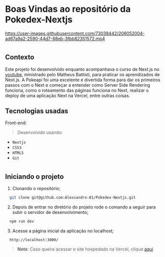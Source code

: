# Boas Vindas ao repositório da Pokedex-Nextjs



https://user-images.githubusercontent.com/73038442/206052004-ad67a9a2-2590-44d7-88eb-3fbb82351572.mp4


#

## Contexto
Este projeto foi desenvolvido enquanto acompanhava o curso de Next.js no [youtube](https://www.youtube.com/playlist?list=PLnDvRpP8BnezfJcfiClWskFOLODeqI_Ft), ministrado pelo Matheus Battisti, para praticar os aprendizados de Next.js. A Pokeapi foi uma excelente e divertida forma para dar os primeiros passos com o Next e começar a entender como Server Side Rendering funciona, como o roteamento das páginas funciona no Next, realizar o deploy de uma aplicação Next na Vercel, entre outras coisas.

## Tecnologias usadas

Front-end:

> Desenvolvido usando: 
* `Nextjs`
* `CSS3`
* `HTML5`
* `Git`

#

## Iniciando o projeto

  1. Clonando o repositório;

```bash
  git clone git@github.com:Alexsandro-01/Pokedex-Nextjs.git
```

2. Depois de entrar no diretório do projeto rode o comando a seguir para subir o servidor de desenvolvimento;

```bash
  npm run dev
```

3. Acesse a página inicial da aplicação no localhost;

```
  http://localhost:3000/
```

> **Note**: Caso queira acessar o site hospedado na Vercel, clique [aqui](https://pokedex-nextjs-virid.vercel.app/)
